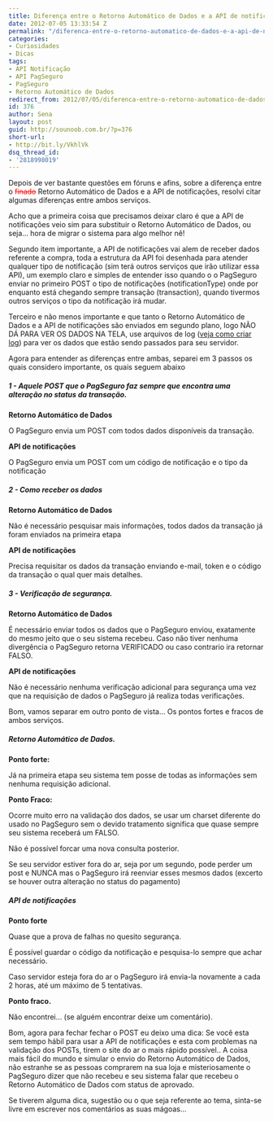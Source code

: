```yaml
---
title: Diferença entre o Retorno Automático de Dados e a API de notificações
date: 2012-07-05 13:33:54 Z
permalink: "/diferenca-entre-o-retorno-automatico-de-dados-e-a-api-de-notificacoes/"
categories:
- Curiosidades
- Dicas
tags:
- API Notificação
- API PagSeguro
- PagSeguro
- Retorno Automático de Dados
redirect_from: 2012/07/05/diferenca-entre-o-retorno-automatico-de-dados-e-a-api-de-notificacoes/
id: 376
author: Sena
layout: post
guid: http://sounoob.com.br/?p=376
short-url:
- http://bit.ly/VkhlVk
dsq_thread_id:
- '2818998019'
---
```


Depois de ver bastante questões em fóruns e afins, sobre a diferença entre o <span style="color: #ff0000;"><del datetime="2012-07-05T14:34:56+00:00">finado</del></span> Retorno Automático de Dados e a API de notificações, resolvi citar algumas diferenças entre ambos serviços.<!--more-->

Acho que a primeira coisa que precisamos deixar claro é que a API de notificações veio sim para substituir o Retorno Automático de Dados, ou seja… hora de migrar o sistema para algo melhor nê!

Segundo item importante, a API de notificações vai alem de receber dados referente a compra, toda a estrutura da API foi desenhada para atender qualquer tipo de notificação (sim terá outros serviços que irão utilizar essa API), um exemplo claro e simples de entender isso quando o o PagSeguro enviar no primeiro POST o tipo de notificações (notificationType) onde por enquanto está chegando sempre transação (transaction), quando tivermos outros serviços o tipo da notificação irá mudar.

Terceiro e não menos importante e que tanto o Retorno Automático de Dados e a API de notificações são enviados em segundo plano, logo NÃO DÁ PARA VER OS DADOS NA TELA, use arquivos de log ([veja como criar log](./escrevendo-um-arquivo-de-texto-usando-php/ "Escrevendo um arquivo de texto, usando PHP")) para ver os dados que estão sendo passados para seu servidor.

Agora para entender as diferenças entre ambas, separei em 3 passos os quais considero importante, os quais seguem abaixo

##### 1 - Aquele POST que o PagSeguro faz sempre que encontra uma alteração no status da transação.

**Retorno Automático de Dados**
  
O PagSeguro envia um POST com todos dados disponíveis da transação.

**API de notificações**
  
O PagSeguro envia um POST com um código de notificação e o tipo da notificação

##### 2 - Como receber os dados

**Retorno Automático de Dados**
  
Não é necessário pesquisar mais informações, todos dados da transação já foram enviados na primeira etapa

**API de notificações**
  
Precisa requisitar os dados da transação enviando e-mail, token e o código da transação o qual quer mais detalhes.

##### 3 - Verificação de segurança.

**Retorno Automático de Dados**
  
É necessário enviar todos os dados que o PagSeguro enviou, exatamente do mesmo jeito que o seu sistema recebeu. Caso não tiver nenhuma divergência o PagSeguro retorna VERIFICADO ou caso contrario ira retornar FALSO.

**API de notificações**
  
Não é necessário nenhuma verificação adicional para segurança uma vez que na requisição de dados o PagSeguro já realiza todas verificações.

Bom, vamos separar em outro ponto de vista… Os pontos fortes e fracos de ambos serviços.

##### Retorno Automático de Dados.

**Ponto forte:**
  
Já na primeira etapa seu sistema tem posse de todas as informações sem nenhuma requisição adicional.

**Ponto Fraco:**
  
Ocorre muito erro na validação dos dados, se usar um charset diferente do usado no PagSeguro sem o devido tratamento significa que quase sempre seu sistema receberá um FALSO.
  
Não é possível forcar uma nova consulta posterior.
  
Se seu servidor estiver fora do ar, seja por um segundo, pode perder um post e NUNCA mas o PagSeguro irá reenviar esses mesmos dados (excerto se houver outra alteração no status do pagamento)

##### API de notificações

**Ponto forte**
  
Quase que a prova de falhas no quesito segurança.
  
É possível guardar o código da notificação e pesquisa-lo sempre que achar necessário.
  
Caso servidor esteja fora do ar o PagSeguro irá envia-la novamente a cada 2 horas, até um máximo de 5 tentativas.

**Ponto fraco.**
  
Não encontrei… (se alguém encontrar deixe um comentário).

Bom, agora para fechar fechar o POST eu deixo uma dica: Se você esta sem tempo hábil para usar a API de notificações e esta com problemas na validação dos POSTs, tirem o site do ar o mais rápido possível.. A coisa mais fácil do mundo e simular o envio do Retorno Automático de Dados, não estranhe se as pessoas comprarem na sua loja e misteriosamente o PagSeguro dizer que não recebeu e seu sistema falar que recebeu o Retorno Automático de Dados com status de aprovado.

Se tiverem alguma dica, sugestão ou o que seja referente ao tema, sinta-se livre em escrever nos comentários as suas mágoas…